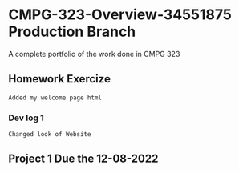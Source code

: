 # CMPG-323-Overview-34551875 Production Branch
A complete portfolio of the work done in CMPG 323

## Homework Exercize
    Added my welcome page html
### Dev log 1
    Changed look of Website
## Project 1 Due the 12-08-2022
